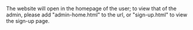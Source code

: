 The website will open in the homepage of the user; to view that of the admin, please add "admin-home.html" to the url, or "sign-up.html" to view the sign-up page.
